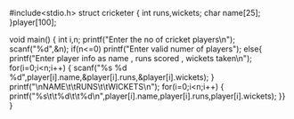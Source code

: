 #include<stdio.h>
struct cricketer
{
    int runs,wickets;
    char name[25];
}player[100];
 
void main()
{
    int i,n;
    printf("Enter the no of cricket players\n");
    scanf("%d",&n);
  if(n<=0) 
    printf("Enter valid numer of players");
  else{
   printf("Enter player info as name , runs scored , wickets taken\n");
    for(i=0;i<n;i++)
    {
        scanf("%s %d %d",player[i].name,&player[i].runs,&player[i].wickets);
    }
    printf("\nNAME\t\tRUNS\t\tWICKETS\n");
    for(i=0;i<n;i++)
    {
        printf("%s\t\t%d\t\t%d\n",player[i].name,player[i].runs,player[i].wickets);
    }}
}
